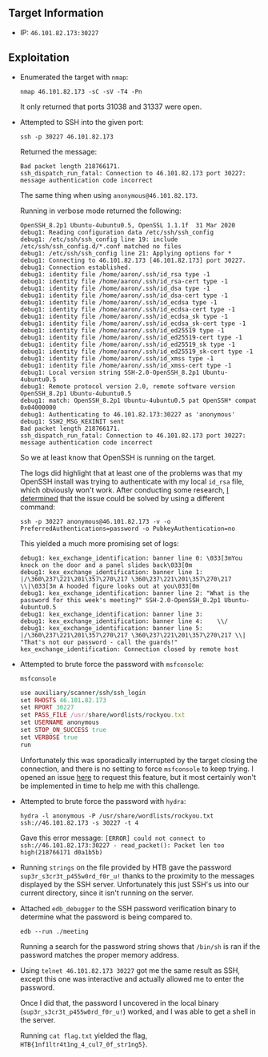 
## Target Information

- IP: `46.101.82.173:30227`

## Exploitation

- Enumerated the target with `nmap`:

    ```shell
    nmap 46.101.82.173 -sC -sV -T4 -Pn
    ```

    It only returned that ports 31038 and 31337 were open.

- Attempted to SSH into the given port:

    ```shell
    ssh -p 30227 46.101.82.173
    ```

    Returned the message:

    ```text
    Bad packet length 218766171.
    ssh_dispatch_run_fatal: Connection to 46.101.82.173 port 30227: message authentication code incorrect
    ```

    The same thing when using `anonymous@46.101.82.173`.

    Running in verbose mode returned the following:

    ```log
    OpenSSH_8.2p1 Ubuntu-4ubuntu0.5, OpenSSL 1.1.1f  31 Mar 2020
    debug1: Reading configuration data /etc/ssh/ssh_config
    debug1: /etc/ssh/ssh_config line 19: include /etc/ssh/ssh_config.d/*.conf matched no files
    debug1: /etc/ssh/ssh_config line 21: Applying options for *
    debug1: Connecting to 46.101.82.173 [46.101.82.173] port 30227.
    debug1: Connection established.
    debug1: identity file /home/aaron/.ssh/id_rsa type -1
    debug1: identity file /home/aaron/.ssh/id_rsa-cert type -1
    debug1: identity file /home/aaron/.ssh/id_dsa type -1
    debug1: identity file /home/aaron/.ssh/id_dsa-cert type -1
    debug1: identity file /home/aaron/.ssh/id_ecdsa type -1
    debug1: identity file /home/aaron/.ssh/id_ecdsa-cert type -1
    debug1: identity file /home/aaron/.ssh/id_ecdsa_sk type -1
    debug1: identity file /home/aaron/.ssh/id_ecdsa_sk-cert type -1
    debug1: identity file /home/aaron/.ssh/id_ed25519 type -1
    debug1: identity file /home/aaron/.ssh/id_ed25519-cert type -1
    debug1: identity file /home/aaron/.ssh/id_ed25519_sk type -1
    debug1: identity file /home/aaron/.ssh/id_ed25519_sk-cert type -1
    debug1: identity file /home/aaron/.ssh/id_xmss type -1
    debug1: identity file /home/aaron/.ssh/id_xmss-cert type -1
    debug1: Local version string SSH-2.0-OpenSSH_8.2p1 Ubuntu-4ubuntu0.5
    debug1: Remote protocol version 2.0, remote software version OpenSSH_8.2p1 Ubuntu-4ubuntu0.5
    debug1: match: OpenSSH_8.2p1 Ubuntu-4ubuntu0.5 pat OpenSSH* compat 0x04000000
    debug1: Authenticating to 46.101.82.173:30227 as 'anonymous'
    debug1: SSH2_MSG_KEXINIT sent
    Bad packet length 218766171.
    ssh_dispatch_run_fatal: Connection to 46.101.82.173 port 30227: message authentication code incorrect
    ```

    So we at least know that OpenSSH is running on the target.

    The logs did highlight that at least one of the problems was that my OpenSSH install was trying to authenticate with my local `id_rsa` file, which obviously won't work. After conducting some research, [I determined](https://serverfault.com/q/493213/537331) that the issue could be solved by using a different command:

    ```shell
    ssh -p 30227 anonymous@46.101.82.173 -v -o PreferredAuthentications=password -o PubkeyAuthentication=no
    ```

    This yielded a much more promising set of logs:

    ```log
    debug1: kex_exchange_identification: banner line 0: \033[3mYou knock on the door and a panel slides back\033[0m
    debug1: kex_exchange_identification: banner line 1: |/\360\237\221\201\357\270\217 \360\237\221\201\357\270\217 \\|\033[3m A hooded figure looks out at you\033[0m
    debug1: kex_exchange_identification: banner line 2: "What is the password for this week's meeting?" SSH-2.0-OpenSSH_8.2p1 Ubuntu-4ubuntu0.5
    debug1: kex_exchange_identification: banner line 3:
    debug1: kex_exchange_identification: banner line 4:    \\/
    debug1: kex_exchange_identification: banner line 5: |/\360\237\221\201\357\270\217 \360\237\221\201\357\270\217 \\| "That's not our password - call the guards!"
    kex_exchange_identification: Connection closed by remote host
    ```

- Attempted to brute force the password with `msfconsole`:

    ```shell
    msfconsole
    ```

    ```ruby
    use auxiliary/scanner/ssh/ssh_login
    set RHOSTS 46.101.82.173
    set RPORT 30227
    set PASS_FILE /usr/share/wordlists/rockyou.txt
    set USERNAME anonymous
    set STOP_ON_SUCCESS true
    set VERBOSE true
    run
    ```

    Unfortunately this was sporadically interrupted by the target closing the connection, and there is no setting to force `msfconsole` to keep trying. I opened an issue [here](https://github.com/rapid7/metasploit-framework/issues/17178) to request this feature, but it most certainly won't be implemented in time to help me with this challenge.

- Attempted to brute force the password with `hydra`:

    ```shell
    hydra -l anonymous -P /usr/share/wordlists/rockyou.txt ssh://46.101.82.173 -s 30227 -t 4
    ```

    Gave this error message: `[ERROR] could not connect to ssh://46.101.82.173:30227 - read_packet(): Packet len too high(218766171 d0a1b5b)`

- Running `strings` on the file provided by HTB gave the password `sup3r_s3cr3t_p455w0rd_f0r_u!` thanks to the proximity to the messages displayed by the SSH server. Unfortunately this just SSH's us into our current directory, since it isn't running on the server.

- Attached `edb_debugger` to the SSH password verification binary to determine what the password is being compared to.

    ```shell
    edb --run ./meeting
    ```

    Running a search for the password string shows that `/bin/sh` is ran if the password matches the proper memory address.

- Using `telnet 46.101.82.173 30227` got me the same result as SSH, except this one was interactive and actually allowed me to enter the password.

    Once I did that, the password I uncovered in the local binary (`sup3r_s3cr3t_p455w0rd_f0r_u!`) worked, and I was able to get a shell in the server.

    Running `cat flag.txt` yielded the flag, `HTB{1nf1ltr4t1ng_4_cul7_0f_str1ng5}`.
